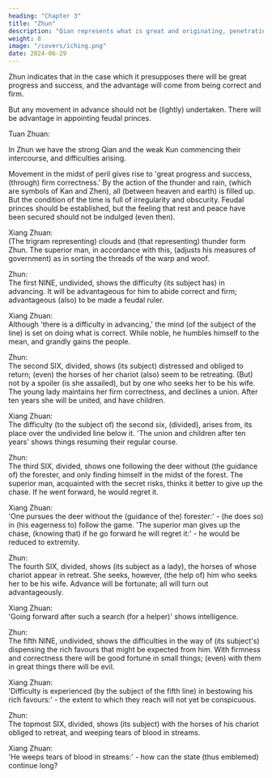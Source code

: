 ```yaml
---
heading: "Chapter 3"
title: "Zhun"
description: "Qian represents what is great and originating, penetrating, advantageous, correct and firm"
weight: 8
image: "/covers/iching.png"
date: 2024-06-29
---
```



Zhun indicates that in the case which it presupposes there will be great progress and success, and the advantage will come from being correct and firm. 

But any movement in advance should not be (lightly) undertaken. There will be advantage in appointing feudal princes.

Tuan Zhuan:	

In Zhun we have the strong Qian and the weak Kun commencing their intercourse, and difficulties arising.

Movement in the midst of peril gives rise to 'great progress and success, (through) firm correctness.' By the action of the thunder and rain, (which are symbols of Kan and Zhen), all (between heaven and earth) is filled up. But the condition of the time is full of irregularity and obscurity. Feudal princes should be established, but the feeling that rest and peace have been secured should not be indulged (even then).

Xiang Zhuan:	
(The trigram representing) clouds and (that representing) thunder form Zhun. The superior man, in accordance with this, (adjusts his measures of government) as in sorting the threads of the warp and woof.

Zhun:	
The first NINE, undivided, shows the difficulty (its subject has) in advancing. It will be advantageous for him to abide correct and firm; advantageous (also) to be made a feudal ruler.

Xiang Zhuan:	
Although 'there is a difficulty in advancing,' the mind (of the subject of the line) is set on doing what is correct. While noble, he humbles himself to the mean, and grandly gains the people.

Zhun:	
The second SIX, divided, shows (its subject) distressed and obliged to return; (even) the horses of her chariot (also) seem to be retreating. (But) not by a spoiler (is she assailed), but by one who seeks her to be his wife. The young lady maintains her firm correctness, and declines a union. After ten years she will be united, and have children.

Xiang Zhuan:	
The difficulty (to the subject of) the second six, (divided), arises from, its place over the undivided line below it. 'The union and children after ten years' shows things resuming their regular course.

Zhun:	
The third SIX, divided, shows one following the deer without (the guidance of) the forester, and only finding himself in the midst of the forest. The superior man, acquainted with the secret risks, thinks it better to give up the chase. If he went forward, he would regret it.

Xiang Zhuan:	
'One pursues the deer without the (guidance of the) forester:' - (he does so) in (his eagerness to) follow the game. 'The superior man gives up the chase, (knowing that) if he go forward he will regret it:' - he would be reduced to extremity.

Zhun:	
The fourth SIX, divided, shows (its subject as a lady), the horses of whose chariot appear in retreat. She seeks, however, (the help of) him who seeks her to be his wife. Advance will be fortunate; all will turn out advantageously.

Xiang Zhuan:	
'Going forward after such a search (for a helper)' shows intelligence.

Zhun:	
The fifth NINE, undivided, shows the difficulties in the way of (its subject's) dispensing the rich favours that might be expected from him. With firmness and correctness there will be good fortune in small things; (even) with them in great things there will be evil.

Xiang Zhuan:	
'Difficulty is experienced (by the subject of the fifth line) in bestowing his rich favours:' - the extent to which they reach will not yet be conspicuous.

Zhun:	
The topmost SIX, divided, shows (its subject) with the horses of his chariot obliged to retreat, and weeping tears of blood in streams.

Xiang Zhuan:	
'He weeps tears of blood in streams:' - how can the state (thus emblemed) continue long?

